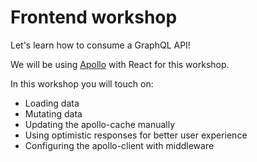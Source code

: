 # Frontend workshop

Let's learn how to consume a GraphQL API!

We will be using [Apollo](https://www.apollographql.com/docs/react/) with React for this workshop.

In this workshop you will touch on:

- Loading data
- Mutating data
- Updating the apollo-cache manually
- Using optimistic responses for better user experience
- Configuring the apollo-client with middleware

